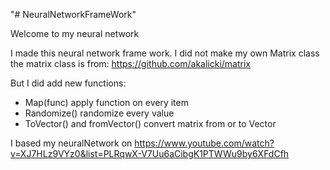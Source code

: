 "# NeuralNetworkFrameWork" 

Welcome to my neural network

I made this neural network frame work.
I did not make my own Matrix class the matrix class is from: https://github.com/akalicki/matrix


But I did add new functions: 
-	Map(func) apply function on every item
-	Randomize() randomize every value
-	ToVector() and fromVector() convert matrix from or to Vector



I based my neuralNetwork on https://www.youtube.com/watch?v=XJ7HLz9VYz0&list=PLRqwX-V7Uu6aCibgK1PTWWu9by6XFdCfh

